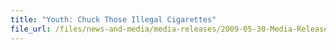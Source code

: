 ```yaml
---
title: "Youth: Chuck Those Illegal Cigarettes"
file_url: /files/news-and-media/media-releases/2009-05-30-Media-Release-UAyouth.pdf
---
```

